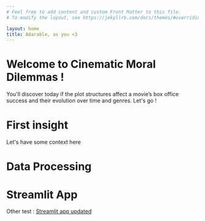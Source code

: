 ```yaml
---
# Feel free to add content and custom Front Matter to this file.
# To modify the layout, see https://jekyllrb.com/docs/themes/#overriding-theme-defaults

layout: home  
title: Adarable, as you <3  
---  
```

# Welcome to Cinematic Moral Dilemmas !  

You'll discover today if the plot structures affect a movie’s box office success and their evolution over time and genres. Let's go !  

# First insight  

Let's have some context here   

# Data Processing


# Streamlit App

Other test : [Streamlit app updated](https://streamappadarabletest.streamlit.app/)